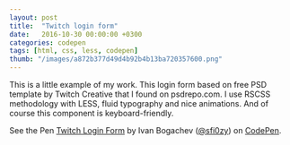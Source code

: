 ```yaml
---
layout: post
title:  "Twitch login form"
date:   2016-10-30 00:00:00 +0300
categories: codepen
tags: [html, css, less, codepen]
thumb: "/images/a872b377d49d4b92b4b13ba720357600.png"
---
```


This is a little example of my work. This login form based on free PSD template by Twitch Creative that I found on psdrepo.com. I use RSCSS methodology with LESS, fluid typography and nice animations. And of course this component is keyboard-friendly.

<p data-height="628" data-theme-id="light" data-slug-hash="jMjLRB" data-default-tab="result" data-user="sfi0zy" data-embed-version="2" data-pen-title="Twitch Login Form" class="codepen">See the Pen <a href="http://codepen.io/sfi0zy/pen/jMjLRB/">Twitch Login Form</a> by Ivan Bogachev (<a href="http://codepen.io/sfi0zy">@sfi0zy</a>) on <a href="http://codepen.io">CodePen</a>.</p>
<script async src="https://production-assets.codepen.io/assets/embed/ei.js"></script>
